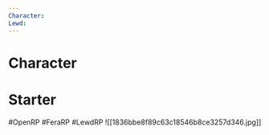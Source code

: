 ```yaml
---
Character: 
Lewd: 
---
```

# Character


# Starter


  

#OpenRP #FeraRP #LewdRP 
![[1836bbe8f89c63c18546b8ce3257d346.jpg]]